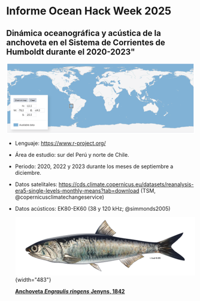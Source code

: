 # **Informe Ocean Hack Week 2025**

## Dinámica oceanográfica y acústica de la anchoveta en el Sistema de Corrientes de Humboldt durante el 2020-2023"

![](images/clipboard-1567268079.png)

-   Lenguaje: <https://www.r-project.org/>

-   Área de estudio: sur del Perú y norte de Chile.

-   Periodo: 2020, 2022 y 2023 durante los meses de septiembre a diciembre.

-   Datos satelitales: <https://cds.climate.copernicus.eu/datasets/reanalysis-era5-single-levels-monthly-means?tab=download> (TSM, @copernicusclimatechangeservice)

-   Datos acústicos: EK80-EK60 (38 y 120 kHz; @simmonds2005)

    ![](images/clipboard-2121590609.png){width="483"}

    [**Anchoveta** ***Engraulis ringens*** **Jenyns, 1842**](https://biodiversidadacuatica.imarpe.gob.pe/Catalogo/Especie?id=103)
